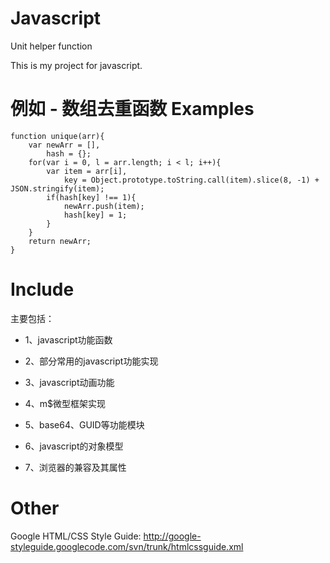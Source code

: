 Javascript
==========
Unit helper function

This is my project for javascript.

例如 - 数组去重函数
Examples
=========

```
function unique(arr){
	var newArr = [],
	    hash = {};
	for(var i = 0, l = arr.length; i < l; i++){
		var item = arr[i],
		    key = Object.prototype.toString.call(item).slice(8, -1) + JSON.stringify(item);
	    if(hash[key] !== 1){
	    	newArr.push(item);
	    	hash[key] = 1;
	    }
	}
	return newArr;
}
```

Include
=========

主要包括：

* 1、javascript功能函数

* 2、部分常用的javascript功能实现

* 3、javascript动画功能

* 4、m$微型框架实现

* 5、base64、GUID等功能模块

* 6、javascript的对象模型

* 7、浏览器的兼容及其属性

Other
==========
Google HTML/CSS Style Guide: http://google-styleguide.googlecode.com/svn/trunk/htmlcssguide.xml
